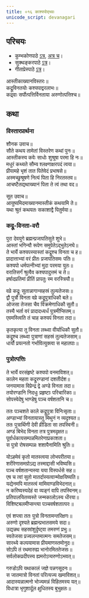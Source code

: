 ```yaml
---
title: ०१६ काश्यपोद्भवः
unicode_script: devanagari
---
```


## परिचयः
- कुम्भकोणपाठे [ऽत्र](https://archive.org/details/mahAbhArata-kumbhakoNam/page/n369), [अत्र च](https://sanskritdocuments.org/mirrors/mahabharata/mbhK/mahabharata-k-01-sa.html)।
- सुक्थङ्करपाठे [ऽत्र](http://bombay.indology.info/mahabharata/text/UD/MBh01.txt)।
- गीताप्रेस्पाठे [ऽत्र](https://archive.org/stream/mahabharata01ramauoft#page/564/mode/2up)।

आस्तीकाख्यानविस्तरः॥  
कद्रूविनतयोः कश्यपाद्वरलाभः॥  
कद्र्वाः सर्पोत्पत्तिर्विनताया अरुणोत्पत्तिश्च॥  

## कथा

### विस्तारप्रार्थना
 शौनक उवाच॥  
सौते कथय तामेतां विस्तरेण कथां पुनः॥  
आस्तीकस्य कवेः साधोः शुश्रूषा परमा हि नः॥  
मधुरं कथ्यते सौम्य श्लक्ष्णाक्षरपदं त्वया॥  
प्रीयामहे भृशं तात पितेवेदं प्रभाषसे॥  
अस्मच्छुश्रूषणे नित्यं पिता हि निरतस्तव॥  
आचष्टैतद्यथाख्यानं पिता ते त्वं तथा वद॥  

 सूत उवाच॥  
आयुष्यमिदमाख्यानमास्तीकं कथयामि ते॥  
यथा श्रुतं कथयतः सकाशाद्वै पितुर्मया॥  

### कद्रू-विनता-वरौ
पुरा देवयुगे ब्रह्मन्प्रजापतिसुते शुभे॥  
आस्तां भगिन्यौ रूपेण समुपेतेऽद्भुतेऽनघे॥  
ते भार्ये कश्यपस्यास्तां कद्रूश्च विनता च ह॥  
प्रादात्ताभ्यां वरं प्रीतः प्रजापतिसमः पतिः॥  
कश्यपो धर्मपत्नीभ्यां मुदा परमया युतः॥  
वरातिसर्गं श्रुत्वैव कश्यपादुत्तमं च ते॥  
हर्षादप्रतिमां प्रीतिं प्रापतुः स्म वरस्त्रियौ॥
  
वव्रे कद्रूः सुतान्नागान्सहस्रं तुल्यतेजसः॥  
द्वौ पुत्रौ विनता वव्रे कद्रूपुत्राधिकौ बले॥  
ओजसा तेजसा चैव विक्रमेणाधिकौ सुतौ॥  
तस्यै भर्ता वरं प्रादादध्यर्धं पुत्रमीप्सितम्॥  
एवमस्त्विति तं चाह कश्यपं विनता तदा॥  

कृतकृत्या तु विनता लब्ध्वा वीर्याधिकौ सुतौ॥  
कद्रूश्च लब्ध्वा पुत्राणां सहस्रं तुल्यतेजसाम्॥  
धार्यौ प्रयत्नतो गर्भावित्युक्त्वा स महातपाः॥  

### पुत्रोत्पत्तिः
ते भार्ये वरसंहृष्टे कश्यपो वनमाविशत्॥  
कालेन महता कद्रूरण्डानां दशतीर्दश॥  
जनयामास विप्रेन्द्र द्वे अण्डे विनता तदा॥  
तयोरण्डानि निदधुः प्रहृष्टाः परिचारिकाः॥  
सोपस्वेदेषु भाण्डेषु पञ्च वर्षशतानि च॥  

ततः पञ्चशते काले कद्रूपुत्रा विनिःसृताः॥  
अण्डाभ्यां विनतायास्तु मिथुनं न व्यदृश्यत॥  
ततः पुत्रार्थिणी देवी व्रीडिता सा तपस्विनी॥  
अण्डं बिभेद विनता तत्र पुत्रमदृक्षत॥  
पूर्वार्धकायसम्पन्नमितरेणाप्रकाशता॥  
स पुत्रो रोषसम्पन्नः शशापैनामिति श्रुतिः॥  

योऽहमेवं कृतो मातस्त्वया लोभपरीतया॥  
शरीरेणासमग्रोऽद्य तस्माद्दासी भविष्यसि॥  
पञ्च वर्षशतान्यस्या यया विस्पर्धसे सह॥  
एष च त्वां सुतो मातर्दास्यत्वान्मोक्षयिष्यति॥  
यद्येनमपि मातस्त्वं मामिवाण्डविभेदनात्॥  
न करिष्यस्यदेहं वा व्यङ्गं वापि तपस्विनम्॥  
प्रतिपालयितव्यस्ते जन्मकालोऽस्य धीरया॥  
विशिष्टबलमीप्सन्त्या पञ्चवर्षशतात्परः॥  

एवं शप्त्वा ततः पुत्रो विनतामन्तरिक्षगः॥  
अरुणो दृश्यते ब्रह्मन्प्रभातसमये सदा॥  
उद्यन्नथ सहस्रांशुर्दृष्ट्वा तमरुणं प्रभुः॥  
स्वतेजसा प्रज्वलन्तमात्मनः समतेजसम्॥  
सारथ्ये कल्पयामास प्रीयमाणस्तमोनुदः॥  
सोऽपि तं रथमारुह्य भानोरमिततेजसः॥  
सर्वलोकप्रदीपस्य ह्यमरोऽप्यरुणोऽभवत्॥   

गरुडोऽपि यथाकालं जज्ञे पन्नगसूदनः॥  
स जातमात्रो विनतां परित्यज्य खमाविशत्॥  
आदास्यन्नात्मनो भोज्यमन्नं विहितमस्य यत्॥  
विधात्रा भृगुशार्दूल क्षुधितस्य बुभुक्षतः॥  
